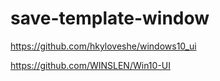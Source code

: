 # save-template-window

https://github.com/hkyloveshe/windows10_ui

https://github.com/WINSLEN/Win10-UI
